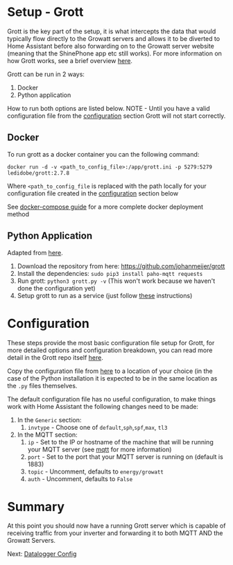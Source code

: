 # Setup - Grott
Grott is the key part of the setup, it is what intercepts the data that would typically flow directly to the Growatt servers and allows it to be diverted to Home Assistant before also forwarding on to the Growatt server website (meaning that the ShinePhone app etc still works). For more information on how Grott works, see a brief overview [here](../info/grott.md).

Grott can be run in 2 ways:
1. Docker
2. Python application

How to run both options are listed below. NOTE - Until you have a valid configuration file from the [configuration](#configuration) section Grott will not start correctly.

## Docker
To run grott as a docker container you can the following command:
```
docker run -d -v <path_to_config_file>:/app/grott.ini -p 5279:5279 ledidobe/grott:2.7.8
```
Where `<path_to_config_file` is replaced with the path locally for your configuration file created in the [configuration](#configuration) section below

See [docker-compose guide](docker-compose-guide.md) for a more complete docker deployment method

## Python Application
Adapted from [here](https://github.com/johanmeijer/grott/wiki/@-First-time-installation).

1. Download the repository from here: https://github.com/johanmeijer/grott
1. Install the dependencies: `sudo pip3 install paho-mqtt requests`
1. Run grott: `python3 grott.py -v` (This won't work because we haven't done the configuration yet)
1. Setup grott to run as a service (just follow [these](https://github.com/johanmeijer/grott/wiki/Grott-as-a-service-(Linux)) instructions)


# Configuration
These steps provide the most basic configuration file setup for Grott, for more detailed options and configuration breakdown, you can read more detail in the Grott repo itself [here](https://github.com/johanmeijer/grott/wiki/Grott-Configuration).

Copy the configuration file from [here](https://github.com/johanmeijer/grott/blob/master/examples/grott.ini) to a location of your choice (in the case of the Python installation it is expected to be in the same location as the `.py` files themselves.

The default configuration file has no useful configuration, to make things work with Home Assistant the following changes need to be made:
1. In the `Generic` section:
    1. `invtype` - Choose one of `default`,`sph`,`spf`,`max`, `tl3`
1. In the MQTT section:
    1. `ip` - Set to the IP or hostname of the machine that will be running your MQTT server (see [mqtt](mqtt.md) for more information) 
    1. `port` - Set to the port that your MQTT server is running on (default is 1883)
    1. `topic` - Uncomment, defaults to `energy/growatt`
    1. `auth` - Uncomment, defaults to `False`

# Summary
At this point you should now have a running Grott server which is capable of receiving traffic from your inverter and forwarding it to both MQTT AND the Growatt Servers.

Next: [Datalogger Config](datalogger.md)
